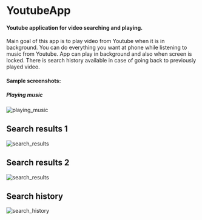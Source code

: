 # YoutubeApp
#### Youtube application for video searching and playing.
Main goal of this app is to play video from Youtube when it is in background.
You can do everything you want at phone while listening to music from Youtube. App can play in background and also when screen is locked.
There is search history available in case of going back to previously played video.

#### Sample screenshots:

##### Playing music
![playing_music](https://github.com/Myshhu/YoutubeApp/blob/master/img/y1.jpg)

## Search results 1
![search_results](https://github.com/Myshhu/YoutubeApp/blob/master/img/y2.jpg)

## Search results 2
![search_results](https://github.com/Myshhu/YoutubeApp/blob/master/img/y3.jpg)

## Search history
![search_history](https://github.com/Myshhu/YoutubeApp/blob/master/img/y4.jpg)
